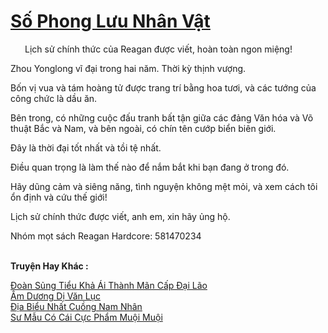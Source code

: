 <a href="https://truyentiki.com/so-phong-luu-nhan-vat.33811/" title="Số Phong Lưu Nhân Vật"><h1>Số Phong Lưu Nhân Vật</h1></a><div style="display:table"><img align="right" style="float: left; padding: 10px;" src="https://truyentiki.com/images/story/200x260/33811.jpg" alt="">Lịch sử chính thức của Reagan được viết, hoàn toàn ngon miệng! <p></p> Zhou Yonglong vĩ đại trong hai năm. Thời kỳ thịnh vượng. <p></p> Bốn vị vua và tám hoàng tử được trang trí bằng hoa tươi, và các tướng của công chức là dầu ăn. <p></p> Bên trong, có những cuộc đấu tranh bất tận giữa các đảng Văn hóa và Võ thuật Bắc và Nam, và bên ngoài, có chín tên cướp biển biên giới. <p></p> Đây là thời đại tốt nhất và tồi tệ nhất. <p></p> Điều quan trọng là làm thế nào để nắm bắt khi bạn đang ở trong đó. <p></p> Hãy dũng cảm và siêng năng, tình nguyện không mệt mỏi, và xem cách tôi ổn định và cứu thế giới! <p></p> Lịch sử chính thức được viết, anh em, xin hãy ủng hộ. <p></p> Nhóm mọt sách Reagan Hardcore: 581470234</div><p><br><b>Truyện Hay Khác :</b></p><a href="https://truyentiki.com/doan-sung-tieu-kha-ai-thanh-man-cap-dai-lao.33810/" alt="Đoàn Sủng Tiểu Khả Ái Thành Mãn Cấp Đại Lão">Đoàn Sủng Tiểu Khả Ái Thành Mãn Cấp Đại Lão</a><br/><a href="https://github.com/nownovels/top500/tree/master/truyenhay/33875/" alt="Âm Dương Dị Văn Lục">Âm Dương Dị Văn Lục</a><br/><a href="https://github.com/nownovels/top500/tree/master/truyenhay/33931/" alt="Địa Biểu Nhất Cuồng Nam Nhân">Địa Biểu Nhất Cuồng Nam Nhân</a><br/><a href="https://www.wattpad.com/story/227870052-s-mu-c-ci-cc-phm-mui-mui" alt="Sư Mẫu Có Cái Cực Phẩm Muội Muội">Sư Mẫu Có Cái Cực Phẩm Muội Muội</a><br/>
